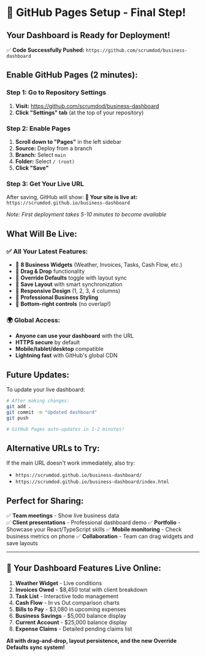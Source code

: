 # 🚀 GitHub Pages Setup - Final Step!

## Your Dashboard is Ready for Deployment!

✅ **Code Successfully Pushed:** `https://github.com/scrumdod/business-dashboard`

## Enable GitHub Pages (2 minutes):

### Step 1: Go to Repository Settings
1. **Visit:** https://github.com/scrumdod/business-dashboard  
2. **Click "Settings" tab** (at the top of your repository)

### Step 2: Enable Pages
1. **Scroll down to "Pages"** in the left sidebar
2. **Source:** Deploy from a branch
3. **Branch:** Select `main` 
4. **Folder:** Select `/ (root)`
5. **Click "Save"**

### Step 3: Get Your Live URL
After saving, GitHub will show:
**📍 Your site is live at:** `https://scrumdod.github.io/business-dashboard`

*Note: First deployment takes 5-10 minutes to become available*

## What Will Be Live:

### ✅ **All Your Latest Features:**
- 🎯 **8 Business Widgets** (Weather, Invoices, Tasks, Cash Flow, etc.)
- 🎪 **Drag & Drop** functionality 
- 🔄 **Override Defaults** toggle with layout sync
- 💾 **Save Layout** with smart synchronization
- 📱 **Responsive Design** (1, 2, 3, 4 columns)
- 🎨 **Professional Business Styling**
- 🔽 **Bottom-right controls** (no overlap!)

### 🌍 **Global Access:**
- **Anyone can use your dashboard** with the URL
- **HTTPS secure** by default
- **Mobile/tablet/desktop** compatible
- **Lightning fast** with GitHub's global CDN

## Future Updates:

To update your live dashboard:
```bash
# After making changes:
git add .
git commit -m "Updated dashboard"
git push

# GitHub Pages auto-updates in 1-2 minutes!
```

## Alternative URLs to Try:

If the main URL doesn't work immediately, also try:
- `https://scrumdod.github.io/business-dashboard/`
- `https://scrumdod.github.io/business-dashboard/index.html`

## Perfect for Sharing:

✅ **Team meetings** - Show live business data  
✅ **Client presentations** - Professional dashboard demo
✅ **Portfolio** - Showcase your React/TypeScript skills
✅ **Mobile monitoring** - Check business metrics on phone
✅ **Collaboration** - Team can drag widgets and save layouts

---

## 🎉 Your Dashboard Features Live Online:

1. **Weather Widget** - Live conditions
2. **Invoices Owed** - $8,450 total with client breakdown  
3. **Task List** - Interactive todo management
4. **Cash Flow** - In vs Out comparison charts
5. **Bills to Pay** - $3,080 in upcoming expenses
6. **Business Savings** - $5,000 balance display
7. **Current Account** - $25,000 balance display  
8. **Expense Claims** - Detailed pending claims list

**All with drag-and-drop, layout persistence, and the new Override Defaults sync system!**
